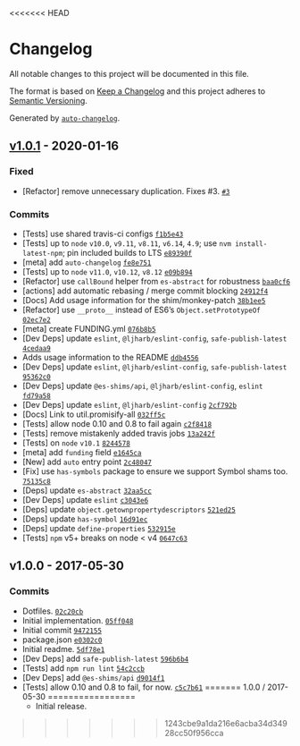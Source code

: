 <<<<<<< HEAD
# Changelog

All notable changes to this project will be documented in this file.

The format is based on [Keep a Changelog](https://keepachangelog.com/en/1.0.0/)
and this project adheres to [Semantic Versioning](https://semver.org/spec/v2.0.0.html).

Generated by [`auto-changelog`](https://github.com/CookPete/auto-changelog).

## [v1.0.1](https://github.com/ljharb/util.promisify/compare/v1.0.0...v1.0.1) - 2020-01-16

### Fixed

- [Refactor] remove unnecessary duplication. Fixes #3. [`#3`](https://github.com/ljharb/util.promisify/issues/3)

### Commits

- [Tests] use shared travis-ci configs [`f1b5e43`](https://github.com/ljharb/util.promisify/commit/f1b5e43359e74a30f35bd10a33be765de73917c6)
- [Tests] up to `node` `v10.0`, `v9.11`, `v8.11`, `v6.14`, `4.9`; use `nvm install-latest-npm`; pin included builds to LTS [`e89390f`](https://github.com/ljharb/util.promisify/commit/e89390f498f7eb5111188fff5260cbb9f5216cd3)
- [meta] add `auto-changelog` [`fe8e751`](https://github.com/ljharb/util.promisify/commit/fe8e751819a1318d3c929b086c70308aed50715d)
- [Tests] up to `node` `v11.0`, `v10.12`, `v8.12` [`e09b894`](https://github.com/ljharb/util.promisify/commit/e09b894291aef2991e5c553f0b64968e03b58262)
- [Refactor] use `callBound` helper from `es-abstract` for robustness [`baa0cf6`](https://github.com/ljharb/util.promisify/commit/baa0cf697068573cbe650e01aa6774154dd3f454)
- [actions] add automatic rebasing / merge commit blocking [`24912f4`](https://github.com/ljharb/util.promisify/commit/24912f41b30d88b8984fb07307f737de6f576873)
- [Docs] Add usage information for the shim/monkey-patch [`38b1ee5`](https://github.com/ljharb/util.promisify/commit/38b1ee56b558019213a6fdc2553796e8cdaf773e)
- [Refactor] use `__proto__` instead of ES6’s `Object.setPrototypeOf` [`02ec7e2`](https://github.com/ljharb/util.promisify/commit/02ec7e241caf8848c1e141c801f98ed31325b59a)
- [meta] create FUNDING.yml [`076b8b5`](https://github.com/ljharb/util.promisify/commit/076b8b5d19783a0e4c932e41782846e431deeb7d)
- [Dev Deps] update `eslint`, `@ljharb/eslint-config`, `safe-publish-latest` [`4cedaa9`](https://github.com/ljharb/util.promisify/commit/4cedaa9c6b0a77a0416b69d480b3b806c00dec6e)
- Adds usage information to the README [`ddb4556`](https://github.com/ljharb/util.promisify/commit/ddb45562320ab8aea93dc0364640ea21ab68bfbb)
- [Dev Deps] update `eslint`, `@ljharb/eslint-config`, `safe-publish-latest` [`95362c0`](https://github.com/ljharb/util.promisify/commit/95362c0e93186a30ede6333430ddfa0606a769b4)
- [Dev Deps] update `@es-shims/api`, `@ljharb/eslint-config`, `eslint` [`fd79a58`](https://github.com/ljharb/util.promisify/commit/fd79a58573186c83d81777fa0b1ad293b2f475e3)
- [Dev Deps] update `eslint`, `@ljharb/eslint-config` [`2cf792b`](https://github.com/ljharb/util.promisify/commit/2cf792b9dcaab24b642ef1de8239ceb089fc5d38)
- [Docs] Link to util.promisify-all [`032ff5c`](https://github.com/ljharb/util.promisify/commit/032ff5c6ee2958a02f56c770337441c3a587b88c)
- [Tests] allow node 0.10 and 0.8 to fail again [`c2f8418`](https://github.com/ljharb/util.promisify/commit/c2f8418dfc36b83cd8a18b86a735c2936c6f5f9e)
- [Tests] remove mistakenly added travis jobs [`13a242f`](https://github.com/ljharb/util.promisify/commit/13a242fb33dcbd4e2872436f2e430e62526fb147)
- [Tests] on `node` `v10.1` [`8244578`](https://github.com/ljharb/util.promisify/commit/82445786197fd3e54aeffaa2fe0f1da38bcafec4)
- [meta] add `funding` field [`e1645ca`](https://github.com/ljharb/util.promisify/commit/e1645ca10648d1ae917e3f5ae954b37de338dc20)
- [New] add `auto` entry point [`2c48047`](https://github.com/ljharb/util.promisify/commit/2c480479d67646fb2bfb92a4e5d50ff14bcdca3c)
- [Fix] use `has-symbols` package to ensure we support Symbol shams too. [`75135c8`](https://github.com/ljharb/util.promisify/commit/75135c8a48ea4e1be1cfe7a95af11905818303e7)
- [Deps] update `es-abstract` [`32aa5cc`](https://github.com/ljharb/util.promisify/commit/32aa5ccd3ee7513edef99ed7d516d6c0f4901883)
- [Dev Deps] update `eslint` [`c3043e6`](https://github.com/ljharb/util.promisify/commit/c3043e6e562847102e9136479268777bc07e9b26)
- [Deps] update `object.getownpropertydescriptors` [`521ed25`](https://github.com/ljharb/util.promisify/commit/521ed25d40dc230b38ac3755036219fbaf94694c)
- [Deps] update `has-symbol` [`16d91ec`](https://github.com/ljharb/util.promisify/commit/16d91ecc0016c31e49b7c3da938c19132c243732)
- [Deps] update `define-properties` [`532915e`](https://github.com/ljharb/util.promisify/commit/532915ed58fe6f0edc3670837b510e09fb39b99a)
- [Tests] `npm` v5+ breaks on node &lt; v4 [`0647c63`](https://github.com/ljharb/util.promisify/commit/0647c63d932451c043c3e8f3b003c636057f035a)

## v1.0.0 - 2017-05-30

### Commits

- Dotfiles. [`02c20cb`](https://github.com/ljharb/util.promisify/commit/02c20cb4eb01cf656102f57f71635785114f1d09)
- Initial implementation. [`05ff048`](https://github.com/ljharb/util.promisify/commit/05ff0480448f019a85675ce81ecc4e9bdc099286)
- Initial commit [`9472155`](https://github.com/ljharb/util.promisify/commit/947215502491bb1b3238aa0ac5c67258e41db3a8)
- package.json [`e0302c0`](https://github.com/ljharb/util.promisify/commit/e0302c01e5e3b1dd78647303f9a4337b5bb63196)
- Initial readme. [`5df78e1`](https://github.com/ljharb/util.promisify/commit/5df78e16e89e8328c61d6bbac85409a36560fe3b)
- [Dev Deps] add `safe-publish-latest` [`596b6b4`](https://github.com/ljharb/util.promisify/commit/596b6b4fbce79dbaf5fff366454ab5b31d2eb993)
- [Tests] add `npm run lint` [`54c2ccb`](https://github.com/ljharb/util.promisify/commit/54c2ccb85db682fc293b30a0bfece76d0a5c7c60)
- [Dev Deps] add `@es-shims/api` [`d9014f1`](https://github.com/ljharb/util.promisify/commit/d9014f12add2fb3fe743647df614c69ed305a824)
- [Tests] allow 0.10 and 0.8 to fail, for now. [`c5c7b61`](https://github.com/ljharb/util.promisify/commit/c5c7b619b88878fc715d1768b48bd45378c9f807)
=======
1.0.0 / 2017-05-30
=================
  * Initial release.
>>>>>>> 1243cbe9a1da216e6acba34d34928cc50f956cca
